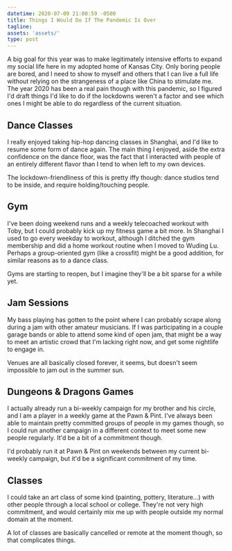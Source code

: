 ```yaml
---
datetime: 2020-07-09 21:00:59 -0500
title: Things I Would Do If The Pandemic Is Over
tagline: 
assets: 'assets/'
type: post
---
```


A big goal for this year was to make legitimately intensive efforts to expand my social life here in my adopted home of Kansas City. Only boring people are bored, and I need to show to myself and others that I can live a full life without relying on the strangeness of a place like China to stimulate me. The year 2020 has been a real pain though with this pandemic, so I figured I'd draft things I'd like to do if the lockdowns weren't a factor and see which ones I might be able to do regardless of the current situation.

## Dance Classes

I really enjoyed taking hip-hop dancing classes in Shanghai, and I'd like to resume some form of dance again. The main thing I enjoyed, aside the extra confidence on the dance floor, was the fact that I interacted with people of an entirely different flavor than I tend to when left to my own devices.

The lockdown-friendliness of this is pretty iffy though: dance studios tend to be inside, and require holding/touching people.

## Gym

I've been doing weekend runs and a weekly telecoached workout with Toby, but I could probably kick up my fitness game a bit more. In Shanghai I used to go every weekday to workout, although I ditched the gym membership and did a home workout routine when I moved to Wuding Lu. Perhaps a group-oriented gym (like a crossfit) might be a good addition, for similar reasons as to a dance class.

Gyms are starting to reopen, but I imagine they'll be a bit sparse for a while yet.

## Jam Sessions

My bass playing has gotten to the point where I can probably scrape along during a jam with other amateur musicians. If I was participating in a couple garage bands or able to attend some kind of open jam, that might be a way to meet an artistic crowd that I'm lacking right now, and get some nightlife to engage in.

Venues are all basically closed forever, it seems, but doesn't seem impossible to jam out in the summer sun.

## Dungeons & Dragons Games

I actually already run a bi-weekly campaign for my brother and his circle, and I am a player in a weekly game at the Pawn & Pint. I've always been able to maintain pretty committed groups of people in my games though, so I could run another campaign in a different context to meet some new people regularly. It'd be a bit of a commitment though.

I'd probably run it at Pawn & Pint on weekends between my current bi-weekly campaign, but it'd be a significant commitment of my time.

## Classes

I could take an art class of some kind (painting, pottery, literature...) with other people through a local school or college. They're not very high commitment, and would certainly mix me up with people outside my normal domain at the moment.

A lot of classes are basically cancelled or remote at the moment though, so that complicates things.
